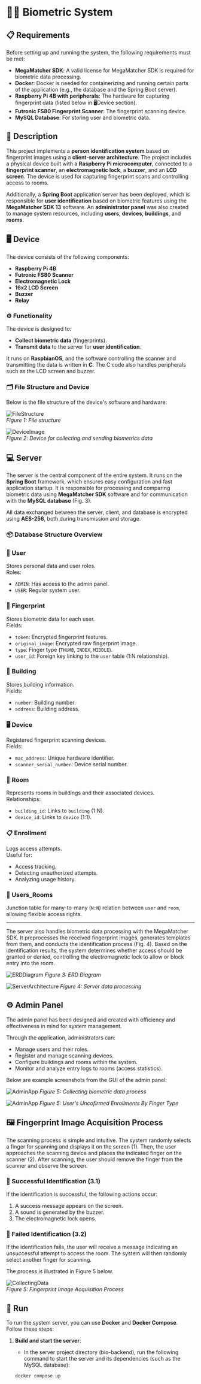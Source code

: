 # 🧑‍💻 Biometric System 

## 📋 Requirements

Before setting up and running the system, the following requirements must be met:

- **MegaMatcher SDK**: A valid license for MegaMatcher SDK is required for biometric data processing.
- **Docker**: Docker is needed for containerizing and running certain parts of the application (e.g., the database and the Spring Boot server).
- **Raspberry Pi 4B with peripherals**: The hardware for capturing fingerprint data (listed below in 🖥️Device section).
- **Futronic FS80 Fingerprint Scanner**: The fingerprint scanning device.
- **MySQL Database**: For storing user and biometric data.

## 📜 Description

This project implements a **person identification system** based on fingerprint images using a **client-server architecture**. The project includes a physical device built with a **Raspberry Pi microcomputer**, connected to a **fingerprint scanner**, an **electromagnetic lock**, a **buzzer**, and an **LCD screen**. The device is used for capturing fingerprint scans and controlling access to rooms. 

Additionally, a **Spring Boot** application server has been deployed, which is responsible for **user identification** based on biometric features using the **MegaMatcher SDK 13** software. An **administrator panel** was also created to manage system resources, including **users**, **devices**, **buildings**, and **rooms**.

## 🖥️ Device

The device consists of the following components:
- **Raspberry Pi 4B**
- **Futronic FS80 Scanner**
- **Electromagnetic Lock**
- **16x2 LCD Screen**
- **Buzzer**
- **Relay**

### ⚙️ Functionality

The device is designed to:
- **Collect biometric data** (fingerprints).
- **Transmit data** to the server for **user identification**.

It runs on **RaspbianOS**, and the software controlling the scanner and transmitting the data is written in **C**. The C code also handles peripherals such as the LCD screen and buzzer.

### 🗂️ File Structure and Device

Below is the file structure of the device's software and hardware:

![FileStructure](assets/strucutre_diagram_2.png)  
*Figure 1: File structure*

![DeviceImage](assets/device.jpg)  
*Figure 2: Device for collecting and sending biometrics data*

## 💻 Server

The server is the central component of the entire system. It runs on the **Spring Boot** framework, which ensures easy configuration and fast application startup. It is responsible for processing and comparing biometric data using **MegaMatcher SDK** software and for communication with the **MySQL database** (Fig. 3). 

All data exchanged between the server, client, and database is encrypted using **AES-256**, both during transmission and storage.

### 📦 Database Structure Overview

### 🧑 User
Stores personal data and user roles.  
Roles:
- `ADMIN`: Has access to the admin panel.
- `USER`: Regular system user.

### 🧬 Fingerprint
Stores biometric data for each user.  
Fields:
- `token`: Encrypted fingerprint features.
- `original_image`: Encrypted raw fingerprint image.
- `type`: Finger type (`THUMB`, `INDEX`, `MIDDLE`).
- `user_id`: Foreign key linking to the `user` table (1:N relationship).

### 🏢 Building
Stores building information.  
Fields:
- `number`: Building number.
- `address`: Building address.

### 🖥️ Device
Registered fingerprint scanning devices.  
Fields:
- `mac_address`: Unique hardware identifier.
- `scanner_serial_number`: Device serial number.

### 🚪 Room
Represents rooms in buildings and their associated devices.  
Relationships:
- `building_id`: Links to `building` (1:N).
- `device_id`: Links to `device` (1:1).

### 📋 Enrollment
Logs access attempts.  
Useful for:
- Access tracking.
- Detecting unauthorized attempts.
- Analyzing usage history.

### 🔗 Users_Rooms
Junction table for many-to-many (`N:N`) relation between `user` and `room`, allowing flexible access rights.

---

The server also handles biometric data processing with the MegaMatcher SDK. It preprocesses the received fingerprint images, generates templates from them, and conducts the identification process (Fig. 4).
Based on the identification results, the system determines whether access should be granted or denied, controlling the electromagnetic lock to allow or block entry into the room.

![ERDDiagram](assets/BiometricSystem_2.png)
*Figure 3: ERD Diagram*

![ServerArchitecture](assets/server_architecture.png)
*Figure 4: Server data processing*

## ⚙️ Admin Panel

The admin panel has been designed and created with efficiency and effectiveness in mind for system management.

Through the application, administrators can:
- Manage users and their roles.
- Register and manage scanning devices.
- Configure buildings and rooms within the system.
- Monitor and analyze entry logs to rooms (access statistics).

Below are example screenshots from the GUI of the admin panel:

![AdminApp](assets/finger_scan.png)
*Figure 5: Collecting biometric data process*

![AdminApp](assets/unconfirmed.png)
*Figure 5: User's Uncofirmed Enrollments By Finger Type*

## 🖼️ Fingerprint Image Acquisition Process

The scanning process is simple and intuitive. The system randomly selects a finger for scanning and displays it on the screen (1). Then, the user approaches the scanning device and places the indicated finger on the scanner (2). After scanning, the user should remove the finger from the scanner and observe the screen. 

### 🔑 Successful Identification (3.1)
If the identification is successful, the following actions occur:
1. A success message appears on the screen.
2. A sound is generated by the buzzer.
3. The electromagnetic lock opens.

### 🚫 Failed Identification (3.2)
If the identification fails, the user will receive a message indicating an unsuccessful attempt to access the room. The system will then randomly select another finger for scanning.

The process is illustrated in Figure 5 below.

![CollectingData](assets/scan_finger_diagram.drawio.png)  
*Figure 5: Fingerprint Image Acquisition Process*

## 🚀 Run

To run the system server, you can use **Docker** and **Docker Compose**. Follow these steps:

1. **Build and start the server**:
   - In the server project directory (bio-backend), run the following command to start the server and its dependencies (such as the MySQL database):

   ```bash
   docker compose up